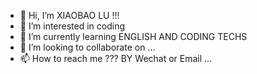 - 👋 Hi, I’m XIAOBAO LU !!!
- 👀 I’m interested in coding
- 🌱 I’m currently learning ENGLISH AND CODING TECHS
- 💞️ I’m looking to collaborate on ...
- 📫 How to reach me ??? BY Wechat or Email ...

<!---
Lujixian2002/Lujixian2002 is a ✨ special ✨ repository because its `README.md` (this file) appears on your GitHub profile.
You can click the Preview link to take a look at your changes.
--->
